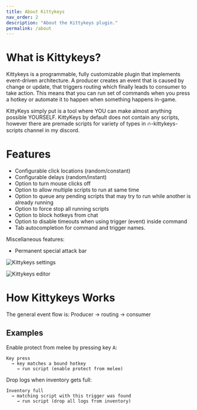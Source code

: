 ```yaml
---
title: About Kittykeys
nav_order: 2
description: "About the Kittykeys plugin."
permalink: /about
---
```


# What is Kittykeys?

Kittykeys is a programmable, fully customizable plugin that implements event-driven architecture. A producer creates an event that is caused by change or update, that triggers routing which finally leads to consumer to take action. This means that you can run set of commands when you press a hotkey or automate it to happen when something happens in-game.

KittyKeys simply put is a tool where YOU can make almost anything possible YOURSELF. KittyKeys by default does not contain any scripts, however there are premade scripts for variety of types in 🔥-kittykeys-scripts channel in my discord.

# Features

- Configurable click locations (random/constant)
- Configurable delays (random/instant)
- Option to turn mouse clicks off
- Option to allow multiple scripts to run at same time
- Option to queue any pending scripts that may try to run while another is already running
- Option to force stop all running scripts
- Option to block hotkeys from chat
- Option to disable timeouts when using trigger (event) inside command
- Tab autocompletion for command and trigger names.

Miscellaneous features:
- Permanent special attack bar

![Kittykeys settings](https://i.imgur.com/JDt1pTs.png)

![Kittykeys editor](https://i.imgur.com/zRNzIa9.gif)

# How Kittykeys Works

The general event flow is: Producer → routing → consumer

## Examples

Enable protect from melee by pressing key <kbd>A</kbd>:  
```
Key press 
  → key matches a bound hotkey 
    → run script (enable protect from melee)
```

Drop logs when inventory gets full:  
```
Inventory full 
  → matching script with this trigger was found 
    → run script (drop all logs from inventory)  
````
